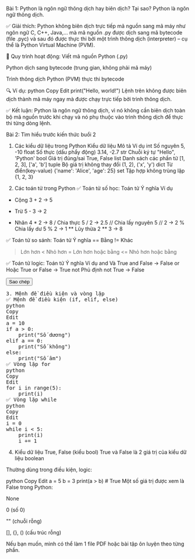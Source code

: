Bài 1: Python là ngôn ngữ thông dịch hay biên dịch? Tại sao?
Python là ngôn ngữ thông dịch.

✅ Giải thích:
Python không biên dịch trực tiếp mã nguồn sang mã máy như ngôn ngữ C, C++, Java,... mà mã nguồn .py được dịch sang mã bytecode (file .pyc) và sau đó được thực thi bởi một trình thông dịch (interpreter) – cụ thể là Python Virtual Machine (PVM).

🔁 Quy trình hoạt động:
Viết mã nguồn Python (.py)

Python dịch sang bytecode (trung gian, không phải mã máy)

Trình thông dịch Python (PVM) thực thi bytecode

🔍 Ví dụ:
python
Copy
Edit
print("Hello, world!")
Lệnh trên không được biên dịch thành mã máy ngay mà được chạy trực tiếp bởi trình thông dịch.

✅ Kết luận:
Python là ngôn ngữ thông dịch, vì nó không cần biên dịch toàn bộ mã nguồn trước khi chạy và nó phụ thuộc vào trình thông dịch để thực thi từng dòng lệnh.


Bài 2: Tìm hiểu trước kiến thức buổi 2
1. Các kiểu dữ liệu trong Python
Kiểu dữ liệu	       Mô tả	                    Ví dụ
int             	Số nguyên	                   5, -10
float	            Số thực (dấu phẩy động)	      3.14, -2.7
str	                Chuỗi ký tự	               "Hello", 'Python'
bool	            Giá trị đúng/sai	        True, False
list	            Danh sách các phần tử	    [1, 2, 3], ['a', 'b']
tuple           	Bộ giá trị không thay đổi	(1, 2), ('x', 'y')
dict	            Từ điển(key-value)	        {'name': 'Alice', 'age': 25}
set	                Tập hợp không trùng lặp	    {1, 2, 3}

2. Các toán tử trong Python
✅ Toán tử số học:
Toán tử	Ý nghĩa	Ví dụ
+	Cộng	3 + 2 → 5
-	Trừ    	5 - 3 → 2
*	Nhân	4 * 2 → 8
/	Chia thực	5 / 2 → 2.5
//	Chia lấy nguyên  5 // 2 → 2
%	Chia lấy dư	  5 % 2 → 1
**	Lũy thừa	2 ** 3 → 8

✅ Toán tử so sánh:
Toán tử	Ý nghĩa
==	Bằng
!=	Khác
>	Lớn hơn
<	Nhỏ hơn
>=	Lớn hơn hoặc bằng
<=	Nhỏ hơn hoặc bằng

✅ Toán tử logic:
Toán tử         	Ý nghĩa	            Ví dụ
and               	Và	        True and False → False
or	                Hoặc	    True or False → True
not	                Phủ định	not True → False

<div class="code-block">
  <button class="copy-button" onclick="copyCode(this)">Sao chép</button>
  <pre>3. Mệnh đề điều kiện và vòng lặp
✅ Mệnh đề điều kiện (if, elif, else)
python
Copy
Edit
a = 10
if a > 0:
    print("Số dương")
elif a == 0:
    print("Số không")
else:
    print("Số âm")
✅ Vòng lặp for
python
Copy
Edit
for i in range(5):
    print(i)
✅ Vòng lặp while
python
Copy
Edit
i = 0
while i < 5:
    print(i)
    i += 1</pre>
</div>

4. Kiểu dữ liệu True, False (kiểu bool)
True và False là 2 giá trị của kiểu dữ liệu boolean

Thường dùng trong điều kiện, logic:

python
Copy
Edit
a = 5
b = 3
print(a > b)  # True
Một số giá trị được xem là False trong Python:

None

0 (số 0)

"" (chuỗi rỗng)

[], {}, () (cấu trúc rỗng)

Nếu bạn muốn, mình có thể làm 1 file PDF hoặc bài tập ôn luyện theo từng phần.